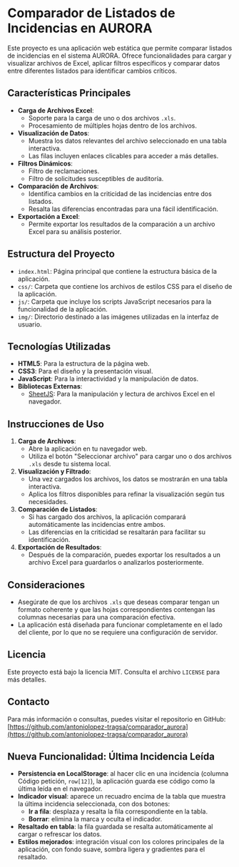 # Comparador de Listados de Incidencias en AURORA

Este proyecto es una aplicación web estática que permite comparar listados de incidencias en el sistema AURORA. Ofrece funcionalidades para cargar y visualizar archivos de Excel, aplicar filtros específicos y comparar datos entre diferentes listados para identificar cambios críticos.

## Características Principales

- **Carga de Archivos Excel**:
  - Soporte para la carga de uno o dos archivos `.xls`.
  - Procesamiento de múltiples hojas dentro de los archivos.
- **Visualización de Datos**:
  - Muestra los datos relevantes del archivo seleccionado en una tabla interactiva.
  - Las filas incluyen enlaces clicables para acceder a más detalles.
- **Filtros Dinámicos**:
  - Filtro de reclamaciones.
  - Filtro de solicitudes susceptibles de auditoría.
- **Comparación de Archivos**:
  - Identifica cambios en la criticidad de las incidencias entre dos listados.
  - Resalta las diferencias encontradas para una fácil identificación.
- **Exportación a Excel**:
  - Permite exportar los resultados de la comparación a un archivo Excel para su análisis posterior.

## Estructura del Proyecto

- `index.html`: Página principal que contiene la estructura básica de la aplicación.
- `css/`: Carpeta que contiene los archivos de estilos CSS para el diseño de la aplicación.
- `js/`: Carpeta que incluye los scripts JavaScript necesarios para la funcionalidad de la aplicación.
- `img/`: Directorio destinado a las imágenes utilizadas en la interfaz de usuario.

## Tecnologías Utilizadas

- **HTML5**: Para la estructura de la página web.
- **CSS3**: Para el diseño y la presentación visual.
- **JavaScript**: Para la interactividad y la manipulación de datos.
- **Bibliotecas Externas**:
  - [SheetJS](https://sheetjs.com/): Para la manipulación y lectura de archivos Excel en el navegador.

## Instrucciones de Uso

1. **Carga de Archivos**:
   - Abre la aplicación en tu navegador web.
   - Utiliza el botón "Seleccionar archivo" para cargar uno o dos archivos `.xls` desde tu sistema local.
2. **Visualización y Filtrado**:
   - Una vez cargados los archivos, los datos se mostrarán en una tabla interactiva.
   - Aplica los filtros disponibles para refinar la visualización según tus necesidades.
3. **Comparación de Listados**:
   - Si has cargado dos archivos, la aplicación comparará automáticamente las incidencias entre ambos.
   - Las diferencias en la criticidad se resaltarán para facilitar su identificación.
4. **Exportación de Resultados**:
   - Después de la comparación, puedes exportar los resultados a un archivo Excel para guardarlos o analizarlos posteriormente.

## Consideraciones

- Asegúrate de que los archivos `.xls` que deseas comparar tengan un formato coherente y que las hojas correspondientes contengan las columnas necesarias para una comparación efectiva.
- La aplicación está diseñada para funcionar completamente en el lado del cliente, por lo que no se requiere una configuración de servidor.

## Licencia

Este proyecto está bajo la licencia MIT. Consulta el archivo `LICENSE` para más detalles.

## Contacto

Para más información o consultas, puedes visitar el repositorio en GitHub: [https://github.com/antoniolopez-tragsa/comparador_aurora](https://github.com/antoniolopez-tragsa/comparador_aurora)


## Nueva Funcionalidad: Última Incidencia Leída

- **Persistencia en LocalStorage**: al hacer clic en una incidencia (columna Código petición, `row[12]`), la aplicación guarda ese código como la última leída en el navegador.
- **Indicador visual**: aparece un recuadro encima de la tabla que muestra la última incidencia seleccionada, con dos botones:
  - **Ir a fila**: desplaza y resalta la fila correspondiente en la tabla.
  - **Borrar**: elimina la marca y oculta el indicador.
- **Resaltado en tabla**: la fila guardada se resalta automáticamente al cargar o refrescar los datos.
- **Estilos mejorados**: integración visual con los colores principales de la aplicación, con fondo suave, sombra ligera y gradientes para el resaltado.
